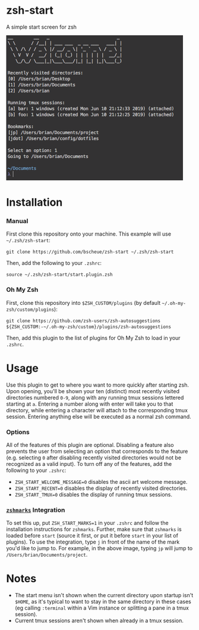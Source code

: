 # zsh-start
A simple start screen for zsh

![Example](/images/example.png)

# Installation
### Manual
First clone this repository onto your machine. This example will use `~/.zsh/zsh-start`:
```
git clone https://github.com/bscheue/zsh-start ~/.zsh/zsh-start
```
Then, add the following to your `.zshrc`:
```
source ~/.zsh/zsh-start/start.plugin.zsh
```

### Oh My Zsh
First, clone this repository into `$ZSH_CUSTOM/plugins` (by default `~/.oh-my-zsh/custom/plugins`):
```
git clone https://github.com/zsh-users/zsh-autosuggestions ${ZSH_CUSTOM:-~/.oh-my-zsh/custom}/plugins/zsh-autosuggestions
```
Then, add this plugin to the list of plugins for Oh My Zsh to load in your `.zshrc`.

# Usage
Use this plugin to get to where you want to more quickly after starting zsh.
Upon opening, you'll be shown your ten (distinct) most recently visited directories
numbered `0-9`, along with any running tmux sessions lettered starting at `a`.
Entering a number along with enter will take you to that directory,
while entering a character will attach to the corresponding tmux session.
Entering anything else will be executed as a normal zsh command.


### Options
All of the features of this plugin are optional. Disabling a feature also prevents the user from
selecting an option that corresponds to the feature (e.g. selecting `0` after disabling
recently visited directories would not be recognized as a valid input).
To turn off any of the features, add the following to your `.zshrc`:
* `ZSH_START_WELCOME_MESSAGE=0` disables the ascii art welcome message.
* `ZSH_START_RECENT=0` disables the display of recently visited directories.
* `ZSH_START_TMUX=0` disables the display of running tmux sessions.

### [`zshmarks`](https://github.com/jocelynmallon/zshmarks) Integration
To set this up, put `ZSH_START_MARKS=1` in your `.zshrc` and follow the
installation instructions for `zshmarks`.
Further, make sure that `zshmarks` is loaded before `start`
(source it first, or put it before `start` in your list of plugins).
To use the integration, type `j` in front of the name of the mark you'd like to
jump to. For example, in the above image, typing `jp` will jump to
`/Users/brian/Documents/project`.

# Notes
* The start menu isn't shown when the current directory upon startup isn't `$HOME`, as it's
typical to want to stay in the same directory in these cases (eg calling `:terminal` within
a Vim instance or splitting a pane in a tmux session).
* Current tmux sessions aren't shown when already in a tmux session.
